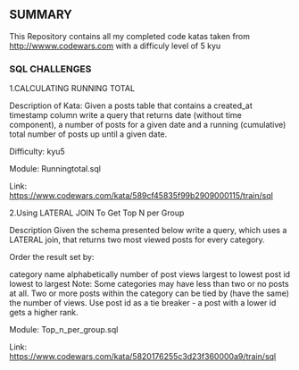 ## SUMMARY

This Repository contains all my completed code katas taken from http://wwww.codewars.com with a difficuly level of 5 kyu

### SQL CHALLENGES

1.CALCULATING RUNNING TOTAL

Description of Kata: Given a posts table that contains a created_at timestamp column write a query that returns date (without time component), a number of posts for a given date and a running (cumulative) total number of posts up until a given date.

Difficulty: kyu5

Module: Runningtotal.sql

Link: https://www.codewars.com/kata/589cf45835f99b2909000115/train/sql

2.Using LATERAL JOIN To Get Top N per Group

Description
Given the schema presented below write a query, which uses a LATERAL join, that returns two most viewed posts for every category.

Order the result set by:

category name alphabetically
number of post views largest to lowest
post id lowest to largest
Note:
Some categories may have less than two or no posts at all.
Two or more posts within the category can be tied by (have the same) the number of views. Use post id as a tie breaker - a post with a lower id gets a higher rank.

Module: Top_n_per_group.sql

Link: https://www.codewars.com/kata/5820176255c3d23f360000a9/train/sql
